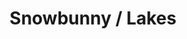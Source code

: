 ---
ee_id: '4265'
site: '1'
type: '2'
long_id: 2015-053 Snowbunny / Lakes
url: 2015-053-snowbunny-lakes
title: Snowbunny / Lakes
year: '2015'
medium: 1920x1080 H.264/MPEG-4 Part 10 looped digital file (from 11 lossless TIF masters),
  media player, 70” flatscreen, armature, various cables
commission:
dims: 79 x 36.5 x 11 inches
pitch:
ps:
live_url:
related:
youtube:
imgs: snowbunny-lakes-2015-053-full-still-database-JH.jpg
subheading:
display_year: '2015'
download:
add_credit:
add_credits:
related_code:
layout: things-i-made
---